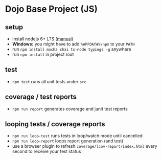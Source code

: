 # Dojo Base Project (JS)

## setup
* install nodejs 6+ LTS ([manual](https://nodejs.org/en/))
* **Windows:** you might have to add `%APPDATA%\npm` to your `PATH`
* run `npm install mocha chai ts-node typings -g` anywhere
* run `npm install` in project root

## test
* `npm test` runs all unit tests under `src`

## coverage / test reports
* `npm run report` generates coverage and junit test reports

## looping tests / coverage reports
* `npm run loop-test` runs tests in loop/watch mode until cancelled
* `npm run loop-report` loops report generation (and test)
* use a browser plugin to refresh `coverage/lcov-report/index.html` every second to receive your test status
